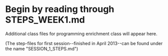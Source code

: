 Begin by reading through STEPS_WEEK1.md
=======

Additional class files for programming enrichment class will appear here.

(The step-files for first session--finished in April 2013--can be found under the name "SESSION_1_STEPS<n>.md")


